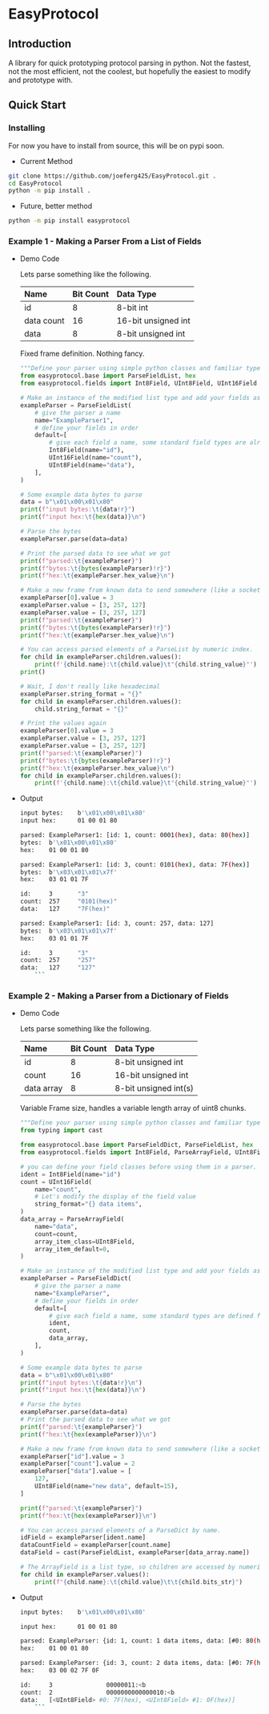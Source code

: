 # EasyProtocol

## Introduction

A library for quick prototyping protocol parsing in python. Not the fastest, not the most efficient, not the coolest, but hopefully the easiest to modify and prototype with.

## Quick Start

### Installing

For now you have to install from source, this will be on pypi soon.

- Current Method

```bash
git clone https://github.com/joeferg425/EasyProtocol.git .
cd EasyProtocol
python -m pip install .
```

- Future, better method

```bash
python -m pip install easyprotocol
```

### Example 1 - Making a Parser From a List of Fields

- Demo Code

    Lets parse something like the following.

    | Name       | Bit Count | Data Type           |
    |:--         |:--        |:--                  |
    | id         | 8         | 8-bit int           |
    | data count | 16        | 16-bit unsigned int |
    | data       | 8         | 8-bit unsigned int  |

    Fixed frame definition. Nothing fancy.

    ```python
    """Define your parser using simple python classes and familiar types."""
    from easyprotocol.base import ParseFieldList, hex
    from easyprotocol.fields import Int8Field, UInt8Field, UInt16Field

    # Make an instance of the modified list type and add your fields as the list items.
    exampleParser = ParseFieldList(
        # give the parser a name
        name="ExampleParser1",
        # define your fields in order
        default=[
            # give each field a name, some standard field types are already defined.
            Int8Field(name="id"),
            UInt16Field(name="count"),
            UInt8Field(name="data"),
        ],
    )

    # Some example data bytes to parse
    data = b"\x01\x00\x01\x80"
    print(f"input bytes:\t{data!r}")
    print(f"input hex:\t{hex(data)}\n")

    # Parse the bytes
    exampleParser.parse(data=data)

    # Print the parsed data to see what we got
    print(f"parsed:\t{exampleParser}")
    print(f"bytes:\t{bytes(exampleParser)!r}")
    print(f"hex:\t{exampleParser.hex_value}\n")

    # Make a new frame from known data to send somewhere (like a socket)
    exampleParser[0].value = 3
    exampleParser.value = [3, 257, 127]
    exampleParser.value = [3, 257, 127]
    print(f"parsed:\t{exampleParser}")
    print(f"bytes:\t{bytes(exampleParser)!r}")
    print(f"hex:\t{exampleParser.hex_value}\n")

    # You can access parsed elements of a ParseList by numeric index.
    for child in exampleParser.children.values():
        print(f'{child.name}:\t{child.value}\t"{child.string_value}"')
    print()

    # Wait, I don't really like hexadecimal
    exampleParser.string_format = "{}"
    for child in exampleParser.children.values():
        child.string_format = "{}"

    # Print the values again
    exampleParser[0].value = 3
    exampleParser.value = [3, 257, 127]
    exampleParser.value = [3, 257, 127]
    print(f"parsed:\t{exampleParser}")
    print(f"bytes:\t{bytes(exampleParser)!r}")
    print(f"hex:\t{exampleParser.hex_value}\n")
    for child in exampleParser.children.values():
        print(f'{child.name}:\t{child.value}\t"{child.string_value}"')
    ```

- Output

    ```bash
    input bytes:    b'\x01\x00\x01\x80'
    input hex:      01 00 01 80

    parsed: ExampleParser1: [id: 1, count: 0001(hex), data: 80(hex)]
    bytes:  b'\x01\x00\x01\x80'
    hex:    01 00 01 80

    parsed: ExampleParser1: [id: 3, count: 0101(hex), data: 7F(hex)]
    bytes:  b'\x03\x01\x01\x7f'
    hex:    03 01 01 7F

    id:     3       "3"
    count:  257     "0101(hex)"
    data:   127     "7F(hex)"

    parsed: ExampleParser1: [id: 3, count: 257, data: 127]
    bytes:  b'\x03\x01\x01\x7f'
    hex:    03 01 01 7F

    id:     3       "3"
    count:  257     "257"
    data:   127     "127"
        ```

### Example 2 - Making a Parser from a Dictionary of Fields

- Demo Code

    Lets parse something like the following.

    | Name       | Bit Count | Data Type              |
    |:--         |:--        |:--                     |
    | id         | 8         | 8-bit unsigned int     |
    | count      | 16        | 16-bit unsigned int    |
    | data array | 8         | 8-bit unsigned int(s)  |

    Variable Frame size, handles a variable length array of uint8 chunks.

    ```python
    """Define your parser using simple python classes and familiar types."""
    from typing import cast

    from easyprotocol.base import ParseFieldDict, ParseFieldList, hex
    from easyprotocol.fields import Int8Field, ParseArrayField, UInt8Field, UInt16Field

    # you can define your field classes before using them in a parser.
    ident = Int8Field(name="id")
    count = UInt16Field(
        name="count",
        # Let's modify the display of the field value
        string_format="{} data items",
    )
    data_array = ParseArrayField(
        name="data",
        count=count,
        array_item_class=UInt8Field,
        array_item_default=0,
    )

    # Make an instance of the modified list type and add your fields as the list items.
    exampleParser = ParseFieldDict(
        # give the parser a name
        name="ExampleParser",
        # define your fields in order
        default=[
            # give each field a name, some standard types are defined for you.
            ident,
            count,
            data_array,
        ],
    )

    # Some example data bytes to parse
    data = b"\x01\x00\x01\x80"
    print(f"input bytes:\t{data!r}\n")
    print(f"input hex:\t{hex(data)}\n")

    # Parse the bytes
    exampleParser.parse(data=data)
    # Print the parsed data to see what we got
    print(f"parsed:\t{exampleParser}")
    print(f"hex:\t{hex(exampleParser)}\n")

    # Make a new frame from known data to send somewhere (like a socket)
    exampleParser["id"].value = 3
    exampleParser["count"].value = 2
    exampleParser["data"].value = [
        127,
        UInt8Field(name="new data", default=15),
    ]

    print(f"parsed:\t{exampleParser}")
    print(f"hex:\t{hex(exampleParser)}\n")

    # You can access parsed elements of a ParseDict by name.
    idField = exampleParser[ident.name]
    dataCountField = exampleParser[count.name]
    dataField = cast(ParseFieldList, exampleParser[data_array.name])

    # The ArrayField is a list type, so children are accessed by numeric index.
    for child in exampleParser.values():
        print(f"{child.name}:\t{child.value}\t\t{child.bits_str}")
    ```

- Output

    ```bash
    input bytes:    b'\x01\x00\x01\x80'

    input hex:      01 00 01 80

    parsed: ExampleParser: {id: 1, count: 1 data items, data: [#0: 80(hex)]}
    hex:    01 00 01 80

    parsed: ExampleParser: {id: 3, count: 2 data items, data: [#0: 7F(hex), #1: 0F(hex)]}
    hex:    03 00 02 7F 0F

    id:     3               00000011:<b
    count:  2               0000000000000010:<b
    data:   [<UInt8Field> #0: 7F(hex), <UInt8Field> #1: 0F(hex)]            0111111100001111:<b
        ```
